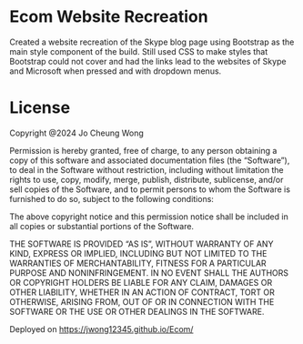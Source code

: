 # Ecom Website Recreation
Created a website recreation of the Skype blog page using Bootstrap as the main style component of the build. Still used CSS to make styles that Bootstrap could not cover and had the links lead to the websites of Skype and Microsoft when pressed and with dropdown menus. 

# License
Copyright @2024 Jo Cheung Wong

Permission is hereby granted, free of charge, to any person obtaining a copy of this software and associated documentation files (the “Software”), to deal in the Software without restriction, including without limitation the rights to use, copy, modify, merge, publish, distribute, sublicense, and/or sell copies of the Software, and to permit persons to whom the Software is furnished to do so, subject to the following conditions:

The above copyright notice and this permission notice shall be included in all copies or substantial portions of the Software.

THE SOFTWARE IS PROVIDED “AS IS”, WITHOUT WARRANTY OF ANY KIND, EXPRESS OR IMPLIED, INCLUDING BUT NOT LIMITED TO THE WARRANTIES OF MERCHANTABILITY, FITNESS FOR A PARTICULAR PURPOSE AND NONINFRINGEMENT. IN NO EVENT SHALL THE AUTHORS OR COPYRIGHT HOLDERS BE LIABLE FOR ANY CLAIM, DAMAGES OR OTHER LIABILITY, WHETHER IN AN ACTION OF CONTRACT, TORT OR OTHERWISE, ARISING FROM, OUT OF OR IN CONNECTION WITH THE SOFTWARE OR THE USE OR OTHER DEALINGS IN THE SOFTWARE.

Deployed on https://jwong12345.github.io/Ecom/
